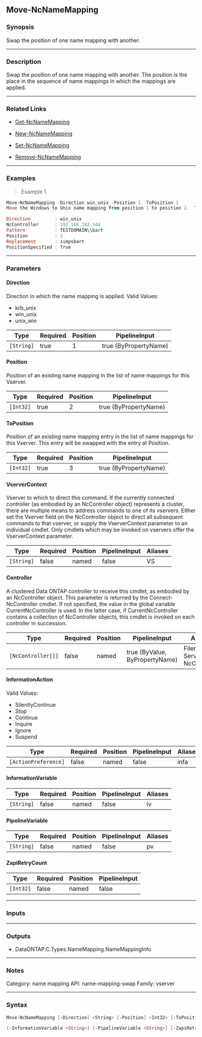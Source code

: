 Move-NcNameMapping
------------------

### Synopsis
Swap the position of one name mapping with another.

---

### Description

Swap the position of one name mapping with another. The position is the place in the sequence of name mappings in which the mappings are applied.

---

### Related Links
* [Get-NcNameMapping](Get-NcNameMapping)

* [New-NcNameMapping](New-NcNameMapping)

* [Set-NcNameMapping](Set-NcNameMapping)

* [Remove-NcNameMapping](Remove-NcNameMapping)

---

### Examples
> Example 1

```PowerShell
Move-NcNameMapping -Direction win_unix -Position 1 -ToPosition 2
Move the Windows to Unix name mapping from position 1 to position 2.  The name mapping at position 2 will be moved to position 1.

Direction         : win_unix
NcController      : 192.168.182.144
Pattern           : TESTDOMAIN\\bart
Position          : 2
Replacement       : simpsbart
PositionSpecified : True

```

---

### Parameters
#### **Direction**
Direction in which the name mapping is applied.
Valid Values:

* krb_unix
* win_unix
* unix_win

|Type      |Required|Position|PipelineInput        |
|----------|--------|--------|---------------------|
|`[String]`|true    |1       |true (ByPropertyName)|

#### **Position**
Position of an existing name mapping in the list of name mappings for this Vserver.

|Type     |Required|Position|PipelineInput        |
|---------|--------|--------|---------------------|
|`[Int32]`|true    |2       |true (ByPropertyName)|

#### **ToPosition**
Position of an existing name mapping entry in the list of name mappings for this Vserver. This entry will be swapped with the entry at Position.

|Type     |Required|Position|PipelineInput        |
|---------|--------|--------|---------------------|
|`[Int32]`|true    |3       |true (ByPropertyName)|

#### **VserverContext**
Vserver to which to direct this command.  If the currently connected controller (as embodied by an NcController object) represents a cluster, there are multiple means to address commands to one of its vservers.  Either set the Vserver field on the NcController object to direct all subsequent commands to that vserver, or supply the VserverContext parameter to an individual cmdlet.  Only cmdlets which may be invoked on vservers offer the VserverContext parameter.

|Type      |Required|Position|PipelineInput|Aliases|
|----------|--------|--------|-------------|-------|
|`[String]`|false   |named   |false        |VS     |

#### **Controller**
A clustered Data ONTAP controller to receive this cmdlet, as embodied by an NcController object.  This parameter is returned by the Connect-NcController cmdlet.  If not specified, the value in the global variable CurrentNcController is used.  In the latter case, if CurrentNcController contains a collection of NcController objects, this cmdlet is invoked on each controller in succession.

|Type              |Required|Position|PipelineInput                 |Aliases                          |
|------------------|--------|--------|------------------------------|---------------------------------|
|`[NcController[]]`|false   |named   |true (ByValue, ByPropertyName)|Filer<br/>Server<br/>NcController|

#### **InformationAction**

Valid Values:

* SilentlyContinue
* Stop
* Continue
* Inquire
* Ignore
* Suspend

|Type                |Required|Position|PipelineInput|Aliases|
|--------------------|--------|--------|-------------|-------|
|`[ActionPreference]`|false   |named   |false        |infa   |

#### **InformationVariable**

|Type      |Required|Position|PipelineInput|Aliases|
|----------|--------|--------|-------------|-------|
|`[String]`|false   |named   |false        |iv     |

#### **PipelineVariable**

|Type      |Required|Position|PipelineInput|Aliases|
|----------|--------|--------|-------------|-------|
|`[String]`|false   |named   |false        |pv     |

#### **ZapiRetryCount**

|Type     |Required|Position|PipelineInput|
|---------|--------|--------|-------------|
|`[Int32]`|false   |named   |false        |

---

### Inputs

---

### Outputs
* DataONTAP.C.Types.NameMapping.NameMappingInfo

---

### Notes
Category: name mapping
API: name-mapping-swap
Family: vserver

---

### Syntax
```PowerShell
Move-NcNameMapping [-Direction] <String> [-Position] <Int32> [-ToPosition] <Int32> [-VserverContext <String>] [-Controller <NcController[]>] [-InformationAction <ActionPreference>] 
```
```PowerShell
[-InformationVariable <String>] [-PipelineVariable <String>] [-ZapiRetryCount <Int32>] [<CommonParameters>]
```
